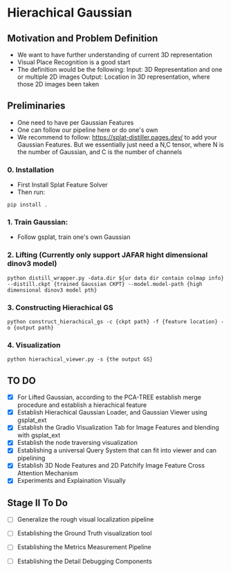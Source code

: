 # Hierachical Gaussian

## Motivation and Problem Definition
- We want to have further understanding of current 3D representation
- Visual Place Recognition is a good start
- The definition would be the following: 
Input: 3D Representation and one or multiple 2D images
Output: Location in 3D representation, where those 2D images been taken


## Preliminaries
- One need to have per Gaussian Features
- One can follow our pipeline here or do one's own
- We recommend to follow: https://splat-distiller.pages.dev/ to add your Gaussian Features. But we essentially just need a N,C tensor, where N is the number of Gaussian, and C is the number of channels


### 0. Installation
- First Install Splat Feature Solver
- Then run:
```
pip install .
```

### 1. Train Gaussian: 
- Follow gsplat, train one's own Gaussian 

### 2. Lifting (Currently only support JAFAR hight dimensional dinov3 model)
```
python distill_wrapper.py -data.dir ${ur data dir contain colmap info} --distill.ckpt {trained Gaussian CKPT} --model.model-path {high dimensional dinov3 model pth}
```

### 3. Constructing Hierachical GS
```
python construct_hierachical_gs -c {ckpt path} -f {feature location} -o {output path}
```

### 4. Visualization
```
python hierachical_viewer.py -s {the output GS}
```


## TO DO
- [x] For Lifted Gaussian, according to the PCA-TREE establish merge procedure and establish a hierachical feature
- [x] Establish Hierachical Gaussian Loader, and Gaussian Viewer using gsplat_ext
- [x] Establish the Gradio Visualization Tab for Image Features and blending with gsplat_ext
- [x] Establish the node traversing visualization
- [x] Establishing a universal Query System that can fit into viewer and can pipelining
- [x] Establish 3D Node Features and 2D Patchify Image Feature Cross Attention Mechanism
- [x] Experiments and Explaination Visually

## Stage II To Do
- [ ] Generalize the rough visual localization pipeline
- [ ] Establishing the Ground Truth visualization tool
- [ ] Establishing the Metrics Measurement Pipeline
- [ ] Establishing the Detail Debugging Components 


